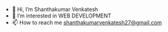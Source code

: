 - 👋 Hi, I’m Shanthakumar Venkatesh
- 👀 I’m interested in WEB DEVELOPMENT
- 📫 How to reach me shanthakumarvenkatesh27@gmail.com

<!---
shanthakumarvenkatesh/shanthakumarvenkatesh is a ✨ special ✨ repository because its `README.md` (this file) appears on your GitHub profile.
You can click the Preview link to take a look at your changes.
--->
